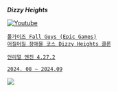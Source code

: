 _**Dizzy Heights**_

<a href = "https://www.youtube.com/watch?v=XeZHQmb0WbQ"><img alt="Youtube" src ="https://img.shields.io/badge/Youtube-FF0000.svg?&style=for-the-badge&logo=Youtube&logoColor=white"/>
  
    폴가이즈 Fall Guys (Epic Games)
    어질어질 장애물 코스 Dizzy Heights 클론

    언리얼 엔진 4.27.2
    
    2024. 08 ~ 2024.09

<img src="https://github.com/user-attachments/assets/54cfe989-d3a7-4616-aa63-83cb10a401a9">
